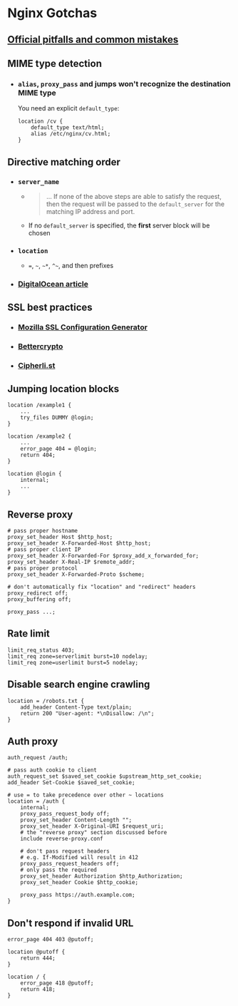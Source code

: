 # Nginx Gotchas

## [Official pitfalls and common mistakes](https://www.nginx.com/resources/wiki/start/topics/tutorials/config_pitfalls/)

## MIME type detection
- ### `alias`, `proxy_pass` and jumps won't recognize the destination MIME type
    You need an explicit `default_type`:
    ```nginx
    location /cv {
        default_type text/html;
        alias /etc/nginx/cv.html;
    }
    ```

## Directive matching order
- ### `server_name`
  - > ... If none of the above steps are able to satisfy the request, then the request will be passed to the `default_server` for the matching IP address and port.
  - If no `default_server` is specified, the **first** server block will be chosen
- ### `location`
  - `=`, `~`, `~*`, `^~`, and then prefixes
- ### [DigitalOcean article](https://www.digitalocean.com/community/tutorials/understanding-nginx-server-and-location-block-selection-algorithms)

## SSL best practices
- ### [Mozilla SSL Configuration Generator](https://ssl-config.mozilla.org/)
- ### [Bettercrypto](https://bettercrypto.org/#_nginx)
- ### [Cipherli.st](https://cipherli.st/)

## Jumping location blocks
```nginx
location /example1 {
    ...
    try_files DUMMY @login;
}

location /example2 {
    ...
    error_page 404 = @login;
    return 404;
}

location @login {
    internal;
    ...
}
```

## Reverse proxy
```nginx
# pass proper hostname
proxy_set_header Host $http_host;
proxy_set_header X-Forwarded-Host $http_host;
# pass proper client IP
proxy_set_header X-Forwarded-For $proxy_add_x_forwarded_for;
proxy_set_header X-Real-IP $remote_addr;
# pass proper protocol
proxy_set_header X-Forwarded-Proto $scheme;

# don't automatically fix "location" and "redirect" headers
proxy_redirect off;
proxy_buffering off;

proxy_pass ...; 
```

## Rate limit
```nginx
limit_req_status 403;
limit_req zone=serverlimit burst=10 nodelay;
limit_req zone=userlimit burst=5 nodelay;
```

## Disable search engine crawling
```nginx
location = /robots.txt {
    add_header Content-Type text/plain;
    return 200 "User-agent: *\nDisallow: /\n";
}
```

## Auth proxy
```nginx
auth_request /auth;

# pass auth cookie to client
auth_request_set $saved_set_cookie $upstream_http_set_cookie;
add_header Set-Cookie $saved_set_cookie;

# use = to take precedence over other ~ locations
location = /auth {
    internal;
    proxy_pass_request_body off;
    proxy_set_header Content-Length "";
    proxy_set_header X-Original-URI $request_uri;
    # the "reverse proxy" section discussed before
    include reverse-proxy.conf

    # don't pass request headers
    # e.g. If-Modified will result in 412
    proxy_pass_request_headers off;
    # only pass the required
    proxy_set_header Authorization $http_Authorization;
    proxy_set_header Cookie $http_cookie;

    proxy_pass https://auth.example.com; 
}
```

## Don't respond if invalid URL
```nginx
error_page 404 403 @putoff;

location @putoff {
    return 444;
}

location / {
    error_page 418 @putoff;
    return 418;
}
```